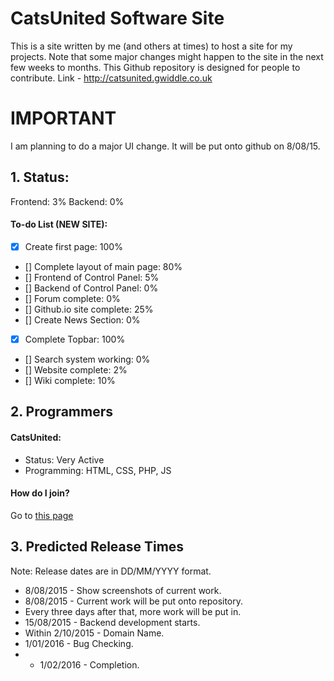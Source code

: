 # CatsUnited Software Site
This is a site written by me (and others at times) to host a site for my projects. Note that some major changes might happen to the site in the next few weeks to months. This Github repository is designed for people to contribute.
Link - http://catsunited.gwiddle.co.uk

# IMPORTANT

I am planning to do a major UI change. It will be put onto github on 8/08/15.

## 1. Status:
Frontend: 3%
Backend: 0%
#### To-do List (NEW SITE):
- [x] Create first page: 100%
- [] Complete layout of main page: 80%
 - [] Frontend of Control Panel: 5%
 - [] Backend of Control Panel: 0%
- [] Forum complete: 0%
- [] Github.io site complete: 25%
- [] Create News Section: 0%
- [x] Complete Topbar: 100%
- [] Search system working: 0%
- [] Website complete: 2%
- [] Wiki complete: 10%

## 2. Programmers

#### CatsUnited:
* Status: Very Active
* Programming: HTML, CSS, PHP, JS

#### How do I join?
Go to [this page](https://github.com/CatsUnitedComputers/Cats-Site/issues/3)

## 3. Predicted Release Times

Note: Release dates are in DD/MM/YYYY format.
- 8/08/2015 - Show screenshots of current work.
- 8/08/2015 - Current work will be put onto repository.
- Every three days after that, more work will be put in.
- 15/08/2015 - Backend development starts.
- Within 2/10/2015 - Domain Name.
- 1/01/2016 - Bug Checking.
- - 1/02/2016 - Completion.
